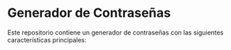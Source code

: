 # Generador de Contraseñas
Este repositorio contiene un generador de contraseñas con las siguientes características principales: